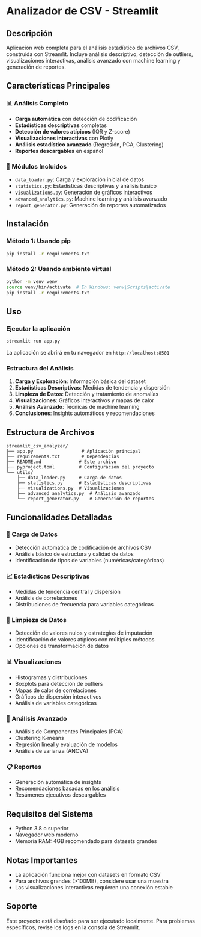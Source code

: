 # Analizador de CSV - Streamlit

## Descripción
Aplicación web completa para el análisis estadístico de archivos CSV, construida con Streamlit. Incluye análisis descriptivo, detección de outliers, visualizaciones interactivas, análisis avanzado con machine learning y generación de reportes.

## Características Principales

### 📊 Análisis Completo
- **Carga automática** con detección de codificación
- **Estadísticas descriptivas** completas
- **Detección de valores atípicos** (IQR y Z-score)
- **Visualizaciones interactivas** con Plotly
- **Análisis estadístico avanzado** (Regresión, PCA, Clustering)
- **Reportes descargables** en español

### 🔧 Módulos Incluidos
- `data_loader.py`: Carga y exploración inicial de datos
- `statistics.py`: Estadísticas descriptivas y análisis básico
- `visualizations.py`: Generación de gráficos interactivos
- `advanced_analytics.py`: Machine learning y análisis avanzado
- `report_generator.py`: Generación de reportes automatizados

## Instalación

### Método 1: Usando pip
```bash
pip install -r requirements.txt
```

### Método 2: Usando ambiente virtual
```bash
python -m venv venv
source venv/bin/activate  # En Windows: venv\Scripts\activate
pip install -r requirements.txt
```

## Uso

### Ejecutar la aplicación
```bash
streamlit run app.py
```

La aplicación se abrirá en tu navegador en `http://localhost:8501`

### Estructura del Análisis
1. **Carga y Exploración**: Información básica del dataset
2. **Estadísticas Descriptivas**: Medidas de tendencia y dispersión
3. **Limpieza de Datos**: Detección y tratamiento de anomalías
4. **Visualizaciones**: Gráficos interactivos y mapas de calor
5. **Análisis Avanzado**: Técnicas de machine learning
6. **Conclusiones**: Insights automáticos y recomendaciones

## Estructura de Archivos
```
streamlit_csv_analyzer/
├── app.py                  # Aplicación principal
├── requirements.txt        # Dependencias
├── README.md              # Este archivo
├── pyproject.toml         # Configuración del proyecto
└── utils/
    ├── data_loader.py     # Carga de datos
    ├── statistics.py      # Estadísticas descriptivas
    ├── visualizations.py  # Visualizaciones
    ├── advanced_analytics.py  # Análisis avanzado
    └── report_generator.py    # Generación de reportes
```

## Funcionalidades Detalladas

### 📂 Carga de Datos
- Detección automática de codificación de archivos CSV
- Análisis básico de estructura y calidad de datos
- Identificación de tipos de variables (numéricas/categóricas)

### 📈 Estadísticas Descriptivas
- Medidas de tendencia central y dispersión
- Análisis de correlaciones
- Distribuciones de frecuencia para variables categóricas

### 🧹 Limpieza de Datos
- Detección de valores nulos y estrategias de imputación
- Identificación de valores atípicos con múltiples métodos
- Opciones de transformación de datos

### 📊 Visualizaciones
- Histogramas y distribuciones
- Boxplots para detección de outliers
- Mapas de calor de correlaciones
- Gráficos de dispersión interactivos
- Análisis de variables categóricas

### 🔬 Análisis Avanzado
- Análisis de Componentes Principales (PCA)
- Clustering K-means
- Regresión lineal y evaluación de modelos
- Análisis de varianza (ANOVA)

### 📋 Reportes
- Generación automática de insights
- Recomendaciones basadas en los análisis
- Resúmenes ejecutivos descargables

## Requisitos del Sistema
- Python 3.8 o superior
- Navegador web moderno
- Memoria RAM: 4GB recomendado para datasets grandes

## Notas Importantes
- La aplicación funciona mejor con datasets en formato CSV
- Para archivos grandes (>100MB), considere usar una muestra
- Las visualizaciones interactivas requieren una conexión estable

## Soporte
Este proyecto está diseñado para ser ejecutado localmente. Para problemas específicos, revise los logs en la consola de Streamlit.